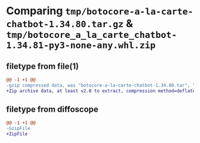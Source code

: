 # Comparing `tmp/botocore-a-la-carte-chatbot-1.34.80.tar.gz` & `tmp/botocore_a_la_carte_chatbot-1.34.81-py3-none-any.whl.zip`

## filetype from file(1)

```diff
@@ -1 +1 @@
-gzip compressed data, was "botocore-a-la-carte-chatbot-1.34.80.tar", last modified: Tue Apr  9 01:00:36 2024, max compression
+Zip archive data, at least v2.0 to extract, compression method=deflate
```

## filetype from diffoscope

```diff
@@ -1 +1 @@
-GzipFile
+ZipFile
```

